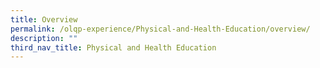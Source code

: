 ```yaml
---
title: Overview
permalink: /olqp-experience/Physical-and-Health-Education/overview/
description: ""
third_nav_title: Physical and Health Education
---
```

